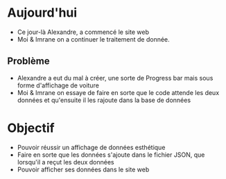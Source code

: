 # Aujourd'hui
- Ce jour-là Alexandre, a commencé le site web
- Moi & Imrane on a continuer le traitement de donnée. 
## Problème
- Alexandre a eut du mal à créer, une sorte de Progress bar mais sous forme d'affichage de voiture
- Moi & Imrane on essaye de faire en sorte que le code attende les deux données et qu'ensuite il les rajoute dans la base de données

# Objectif
- Pouvoir réussir un affichage de données esthétique
- Faire en sorte que les données s'ajoute dans le fichier JSON, que lorsqu'il a reçut les deux données
- Pouvoir afficher ses données dans le site web